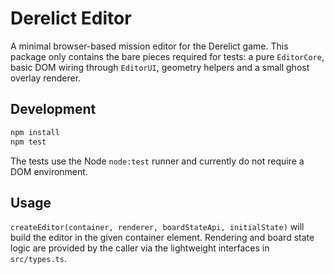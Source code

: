 # Derelict Editor

A minimal browser-based mission editor for the Derelict game. This package only
contains the bare pieces required for tests: a pure `EditorCore`, basic DOM
wiring through `EditorUI`, geometry helpers and a small ghost overlay renderer.

## Development

```sh
npm install
npm test
```

The tests use the Node `node:test` runner and currently do not require a DOM environment.

## Usage

`createEditor(container, renderer, boardStateApi, initialState)` will build the
editor in the given container element. Rendering and board state logic are
provided by the caller via the lightweight interfaces in `src/types.ts`.

